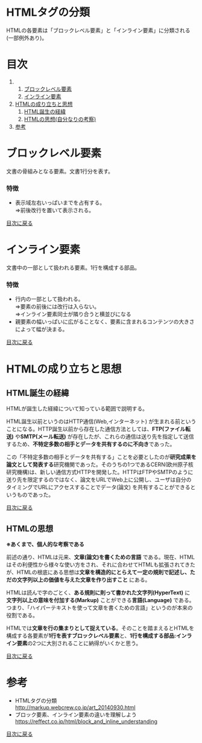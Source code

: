 # HTMLタグの分類
HTMLの各要素は「ブロックレベル要素」と「インライン要素」に分類される(一部例外あり)。

# 目次
1. 1. [ブロックレベル要素](#ブロックレベル要素)
   2. [インライン要素](#インライン要素)
2. [HTMLの成り立ちと思想](#HTMLの成り立ちと思想)
   1. [HTML誕生の経緯](#HTML誕生の経緯)
   2. [HTMLの思想(自分なりの考察)](#HTMLの思想)
3. [参考](#参考)

# ブロックレベル要素
文書の骨組みとなる要素。文書1行分を表す。

### 特徴
- 表示域左右いっぱいまでを占有する。  
   ⇒前後改行を置いて表示される。

[目次に戻る](#目次)


# インライン要素
文書中の一部として扱われる要素。1行を構成する部品。

### 特徴
- 行内の一部として扱われる。  
   ⇒要素の前後には改行は入らない。  
   ⇒インライン要素同士が隣り合うと横並びになる  
- 親要素の幅いっぱいに広がることなく、要素に含まれるコンテンツの大きさによって幅が決まる。  


[目次に戻る](#目次)


# HTMLの成り立ちと思想

## HTML誕生の経緯
HTMLが誕生した経緯について知っている範囲で説明する。
  
HTML誕生以前というのはHTTP通信(Web,インターネット) が生まれる前ということになる。HTTP誕生以前から存在した通信方法としては、**FTP(ファイル転送)** や**SMTP(メール転送)** が存在したが、これらの通信は送り先を指定して送信するため、**不特定多数の相手とデータを共有するのに不向き**であった。  
  
この「不特定多数の相手とデータを共有する」ことを必要としたのが**研究成果を論文として発表する**研究機関であった。そのうちの1つであるCERN(欧州原子核研究機構)は、新しい通信方式HTTPを開発した。HTTPはFTPやSMTPのように送り先を限定するのではなく、論文をURLでWeb上に公開し、ユーザは自分のタイミングでURLにアクセスすることでデータ(論文) を共有することができるというものであった。
   
[目次に戻る](#目次) 
   
## HTMLの思想
**※あくまで、個人的な考察である**  
  
前述の通り、HTMLは元来、**文章(論文)を書くための言語** である。現在、HTMLはその利便性から様々な使い方をされ、それに合わせてHTMLも拡張されてきたが、HTMLの根底にある思想は**文章を構造的にとらえて一定の規則で記述し、ただの文字列以上の価値を与えた文章を作り出すこと** にある。
  
HTMLは読んで字のごとく、**ある規則に則って書かれた文字列(HyperText)** に **文字列以上の意味を付加する(Markup)** ことができる**言語(Language)** である。つまり、「ハイパーテキストを使って文章を書くための言語」というのが本来の役割である。  
  
HTMLでは**文章を行の集まりとして捉えている**。そのことを踏まえるとHTMLを構成する各要素が**1行を表すブロックレベル要素**と、**1行を構成する部品:インライン要素**の2つに大別されることに納得がいくかと思う。

[目次に戻る](#目次)

# 参考
- HTMLタグの分類  
http://markup.webcrew.co.jp/art_20140930.html
- ブロック要素、インライン要素の違いを理解しよう  
https://reffect.co.jp/html/block_and_inline_understanding  
  
[目次に戻る](#目次)
